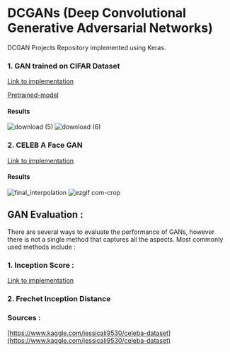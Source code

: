 # DCGANs (Deep Convolutional Generative Adversarial Networks) 

DCGAN Projects Repository implemented using Keras.

### 1. GAN trained on CIFAR Dataset 
[Link to implementation](https://github.com/sumansid/DCGANs/tree/master/CIFAR%20GAN)

[Pretrained-model](https://github.com/sumansid/DCGANs/blob/master/CIFAR%20GAN/generator_model_110.h5)
#### Results 
![download (5)](https://user-images.githubusercontent.com/53033648/84828796-9f6fb280-aff4-11ea-9a2f-ff0c892b857e.png)
![download (6)](https://user-images.githubusercontent.com/53033648/84828799-a0084900-aff4-11ea-817a-a588a6743386.png)

### 2. CELEB A Face GAN

[Link to implementation](https://github.com/sumansid/DCGANs/tree/master/Celeb%20Face%20GAN)

#### Results 
![final_interpolation](https://user-images.githubusercontent.com/53033648/85073689-3b322780-b189-11ea-94c5-853cf57e78ea.png)
![ezgif com-crop](https://user-images.githubusercontent.com/53033648/85082100-e21fbf00-b19b-11ea-8904-8f388c1ef46c.gif)


## GAN Evaluation : 

There are several ways to evaluate the performance of GANs, however there is not a single method that captures all the aspects. Most commonly used methods include : 

### 1. Inception Score : 

[Link to implementation](https://github.com/sumansid/DCGANs/tree/master/Celeb%20Face%20GAN)

### 2. Frechet Inception Distance 



### Sources : 

[https://www.kaggle.com/jessicali9530/celeba-dataset](https://www.kaggle.com/jessicali9530/celeba-dataset)


